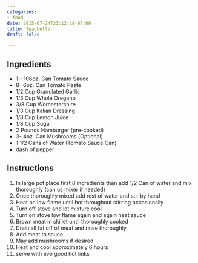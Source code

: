 ```yaml
---
categories:
- food
date: 2015-07-24T23:12:28-07:00
title: Spaghetti
draft: false

---
```

## Ingredients
  - 1 - 106oz. Can Tomato Sauce
  - 8- 6oz. Can Tomato Paste
  - 1/2 Cup Granulated Garlic
  - 1/3 Cup Whole Oregano
  - 3/8 Cup Worcestershire
  - 1/3 Cup Italian Dressing
  - 1/8 Cup Lemon Juice
  - 1/8 Cup Sugar
  - 2 Pounds Hamburger (pre-cooked)
  - 3- 4oz. Can Mushrooms (Optional)
  - 1 1/2 Cans of Water (Tomato Sauce Can)
  - dash of pepper

## Instructions
  1. In large pot place first 8 ingredients than add 1/2 Can of water and mix thoroughly (can us mixer if needed)
  2. Once thoroughly mixed add rest of water and stir by hand
  3. Heat on low flame until hot throughout stirring occasionally
  4. Turn off stove and let mixture cool
  5. Turn on stove low flame again and again heat sauce
  6. Brown meat in skillet until thoroughly cooked 
  7. Drain all fat off of meat and rinse thoroughly
  8. Add meat to sauce
  9. May add mushrooms if desired
  11. Heat and cool approximately 6 hours
  12. serve with evergood hot links
